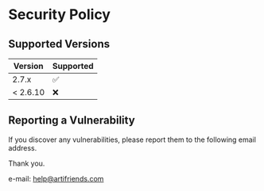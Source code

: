 # Security Policy

## Supported Versions

| Version   | Supported          |
|-----------| ------------------ |
| 2.7.x     | :white_check_mark: |
| < 2.6.10  | :x:                |

## Reporting a Vulnerability

If you discover any vulnerabilities, please report them to the following email address.

Thank you.

e-mail: help@artifriends.com
